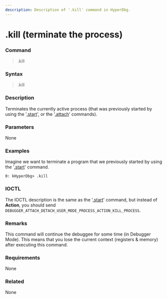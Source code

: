 ```yaml
---
description: Description of '.kill' command in HyperDbg.
---
```


# .kill (terminate the process)

### Command

> .kill

### Syntax

> .kill&#x20;

### Description

Terminates the currently active process (that was previously started by using the '[.start](https://docs.hyperdbg.org/commands/meta-commands/.start)', or the '[.attach](https://docs.hyperdbg.org/commands/meta-commands/.attach)' commands).

### Parameters

None

### Examples

Imagine we want to terminate a program that we previously started by using the '[.start](https://docs.hyperdbg.org/commands/meta-commands/.start)' command.

```
0: kHyperDbg> .kill
```

### IOCTL

The IOCTL description is the same as the '[.start](https://docs.hyperdbg.org/commands/meta-commands/.start)' command, but instead of **Action**, you should send `DEBUGGER_ATTACH_DETACH_USER_MODE_PROCESS_ACTION_KILL_PROCESS`.

### Remarks

This command will continue the debuggee for some time (in Debugger Mode). This means that you lose the current context (registers & memory) after executing this command.

### Requirements

None

### Related

None
